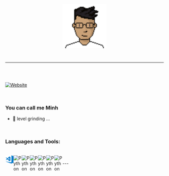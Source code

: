 <p align="center">

<img align="center" alt="Me" height="140px" src="https://raw.githubusercontent.com/minhdq1998/minhdq1998/master/assets/avatar.png" />

</p>

<br/>

---

<br/>
<br />

[![Website](https://img.shields.io/website?label=MINHDQ1998.GITHUB.IO/PORFOLIO/&style=for-the-badge&url=https%3A%2F%2Fcodestackr.com)](https://minhdq1998.github.io/portfolio/)

<br/>



### You can call me **Minh**

- 🧗 level grinding ...

<br/>

### Languages and Tools:

<br/>

<img align="left" alt="Visual Studio Code" width="26px" src="https://raw.githubusercontent.com/github/explore/80688e429a7d4ef2fca1e82350fe8e3517d3494d/topics/visual-studio-code/visual-studio-code.png" />
<img align="left" alt="Python" width="26px" src="https://minhdq1998.github.io/portfolio/img/python.584dac60.svg" />
<img align="left" alt="Python" width="26px" src="https://minhdq1998.github.io/portfolio/img/djangopixel.70ccc173.svg" />
<img align="left" alt="Python" width="26px" src="https://minhdq1998.github.io/portfolio/img/javascriptpixel.12a49a33.svg" />
<img align="left" alt="Python" width="26px" src="https://minhdq1998.github.io/portfolio/img/vuepixel.7bf6f45b.svg" />
<img align="left" alt="Python" width="26px" src="https://minhdq1998.github.io/portfolio/img/html18.555f23ba.svg" />
<img align="left" alt="Python" width="26px" src="https://minhdq1998.github.io/portfolio/img/css18.0582a3e4.svg" />

<br/>
---

<br/>